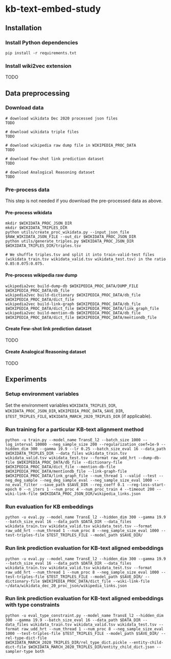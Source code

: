 # kb-text-embed-study

## Installation

### Install Python dependencies
```
pip install -r requirements.txt
```

### Install wiki2vec extension
TODO

## Data preprocessing

### Download data
```
# download wikidata Dec 2020 processed json files
TODO

# download wikidata triple files
TODO

# download wikipedia raw dump file in WIKIPEDIA_PROC_DATA
TODO

# download Few-shot link prediction dataset
TODO

# download Analogical Reasoning dataset
TODO
```

### Pre-process data
This step is not needed if you download the pre-processed data as above.

#### Pre-process wikidata
```
mkdir $WIKIDATA_PROC_JSON_DIR
mkdir $WIKIDATA_TRIPLES_DIR
python utils/create_proc_wikidata.py --input_json_file $RAW_WIKIDATA_JSON_FILE --out_dir $WIKIDATA_PROC_JSON_DIR
python utils/generate_triples.py $WIKIDATA_PROC_JSON_DIR $WIKIDATA_TRIPLES_DIR/triples.tsv

# We shuffle triples.tsv and split it into train-valid-test files (wikidata_train.tsv wikidata_valid.tsv wikidata_test.tsv) in the ratio 0.85:0.075:0.075.
```

#### Pre-process wikipedia raw dump
```
wikipedia2vec build-dump-db $WIKIPEDIA_PROC_DATA/DUMP_FILE $WIKIPEDIA_PROC_DATA/db_file
wikipedia2vec build-dictionary $WIKIPEDIA_PROC_DATA/db_file $WIKIPEDIA_PROC_DATA/dict_file
wikipedia2vec build-link-graph $WIKIPEDIA_PROC_DATA/db_file $WIKIPEDIA_PROC_DATA/dict_file $WIKIPEDIA_PROC_DATA/link_graph_file
wikipedia2vec build-mention-db $WIKIPEDIA_PROC_DATA/db_file $WIKIPEDIA_PROC_DATA/dict_file $WIKIPEDIA_PROC_DATA/mentiondb_file
```

#### Create Few-shot link prediction dataset
TODO

#### Create Analogical Reasoning dataset
TODO

## Experiments

### Setup environment variables
Set the environment variables `WIKIDATA_TRIPLES_DIR`, `WIKIDATA_PROC_JSON_DIR`, `WIKIPEDIA_PROC_DATA`, `SAVE_DIR`, `$TEST_TRIPLES_FILE`, `WIKIDATA_MARCH_2020_TRIPLES_DIR` (if applicable).

### Run training for a particular KB-text alignment method 
```
python -u train.py --model_name TransE_l2 --batch_size 1000 --log_interval 10000 --neg_sample_size 200 --regularization_coef=1e-9 --hidden_dim 300 --gamma 19.9 --lr 0.25 --batch_size_eval 16 --data_path $WIKIDATA_TRIPLES_DIR --data_files wikidata_train.tsv wikidata_valid.tsv wikidata_test.tsv --format raw_udd_hrt --dump-db-file $WIKIPEDIA_PROC_DATA/db_file --dictionary-file $WIKIPEDIA_PROC_DATA/dict_file --mention-db-file $WIKIPEDIA_PROC_DATA/mentiondb_file --link-graph-file $WIKIPEDIA_PROC_DATA/link_graph_file --num_thread 1 --valid --test --neg_deg_sample --neg_deg_sample_eval --neg_sample_size_eval 1000 --no_eval_filter --save_path $SAVE_DIR --reg_coeff 0.1 --reg-loss-start-epoch 0 --n_iters 1 --num_proc 4 --num_proc_train 4 --timeout 200 --wiki-link-file $WIKIDATA_PROC_JSON_DIR/wikipedia_links.json
```

### Run evaluation for KB embeddings
```
python -u eval.py --model_name TransE_l2 --hidden_dim 300 --gamma 19.9 --batch_size_eval 16 --data_path $DATA_DIR --data_files wikidata_train.tsv wikidata_valid.tsv wikidata_test.tsv --format raw_udd_hrt --num_thread 1 --num_proc 8 --neg_sample_size_eval 1000 --test-triples-file $TEST_TRIPLES_FILE --model_path $SAVE_DIR/
```

### Run link prediction evaluation for KB-text aligned embeddings
```
python -u eval.py --model_name TransE_l2 --hidden_dim 300 --gamma 19.9 --batch_size_eval 16 --data_path $DATA_DIR --data_files wikidata_train.tsv wikidata_valid.tsv wikidata_test.tsv --format raw_udd_hrt --num_thread 1 --num_proc 8 --neg_sample_size_eval 1000 --test-triples-file $TEST_TRIPLES_FILE --model_path $SAVE_DIR/ --dictionary-file $WIKIPEDIA_PROC_DATA/dict_file --wiki-link-file ~/data/wikidata_dec_20_proc_json/wikipedia_links.json
```

### Run link prediction evaluation for KB-text aligned embeddings with type constraints
```
python -u eval_type_constraint.py --model_name TransE_l2 --hidden_dim 300 --gamma 19.9 --batch_size_eval 16 --data_path $DATA_DIR --data_files wikidata_train.tsv wikidata_valid.tsv wikidata_test.tsv --format raw_udd_hrt --num_thread 1 --num_proc 8 --neg_sample_size_eval 1000 --test-triples-file $TEST_TRIPLES_FILE --model_path $SAVE_DIR/ --rel-type-dict-file $WIKIDATA_MARCH_2020_TRIPLES_DIR/rel_type_dict.pickle --entity-child-dict-file $WIKIDATA_MARCH_2020_TRIPLES_DIR/entity_child_dict.json --sampler-type both
```
